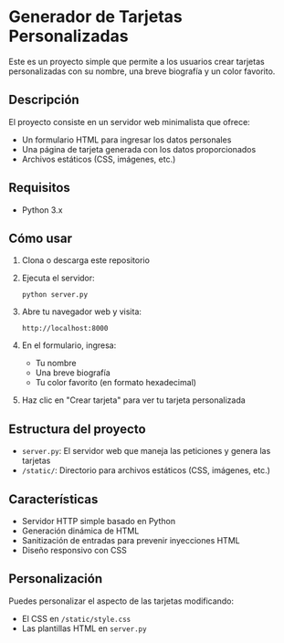 # Generador de Tarjetas Personalizadas

Este es un proyecto simple que permite a los usuarios crear tarjetas personalizadas con su nombre, una breve biografía y un color favorito.

## Descripción

El proyecto consiste en un servidor web minimalista que ofrece:
- Un formulario HTML para ingresar los datos personales
- Una página de tarjeta generada con los datos proporcionados
- Archivos estáticos (CSS, imágenes, etc.)

## Requisitos

- Python 3.x

## Cómo usar

1. Clona o descarga este repositorio

2. Ejecuta el servidor:
   ```
   python server.py
   ```

3. Abre tu navegador web y visita:
   ```
   http://localhost:8000
   ```

4. En el formulario, ingresa:
   - Tu nombre
   - Una breve biografía
   - Tu color favorito (en formato hexadecimal)

5. Haz clic en "Crear tarjeta" para ver tu tarjeta personalizada

## Estructura del proyecto

- `server.py`: El servidor web que maneja las peticiones y genera las tarjetas
- `/static/`: Directorio para archivos estáticos (CSS, imágenes, etc.)

## Características

- Servidor HTTP simple basado en Python
- Generación dinámica de HTML
- Sanitización de entradas para prevenir inyecciones HTML
- Diseño responsivo con CSS

## Personalización

Puedes personalizar el aspecto de las tarjetas modificando:
- El CSS en `/static/style.css`
- Las plantillas HTML en `server.py`
